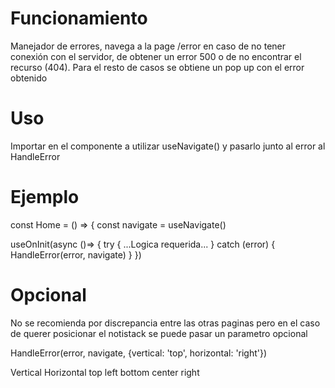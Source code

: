 # Funcionamiento

Manejador de errores, navega a la page /error en caso de no tener conexión con el servidor, de obtener un error 500 o de no encontrar el recurso (404). Para el resto de casos se obtiene un pop up con el error obtenido

# Uso

Importar en el componente a utilizar useNavigate() y pasarlo junto al error al HandleError

# Ejemplo

const Home = () => {
  const navigate = useNavigate()
  
  useOnInit(async ()=> {
    try {
      ...Logica requerida...
    } catch (error) {
      HandleError(error, navigate)
    }
  })
  
  # Opcional

  No se recomienda por discrepancia entre las otras paginas pero en el caso de querer posicionar el notistack se puede pasar un parametro opcional

  HandleError(error, navigate, {vertical: 'top', horizontal: 'right'})

  Vertical      Horizontal
  top           left
  bottom        center
                right
